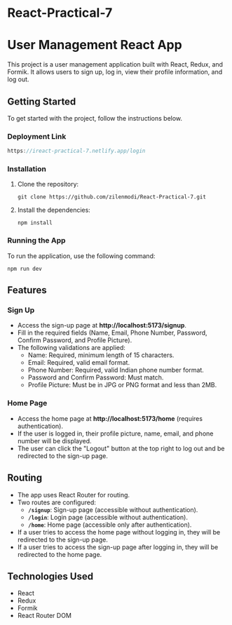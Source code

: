 # React-Practical-7

# **User Management React App**

This project is a user management application built with React, Redux, and Formik. It allows users to sign up, log in, view their profile information, and log out.

## **Getting Started**

To get started with the project, follow the instructions below.

### Deployment Link

```jsx
https://ireact-practical-7.netlify.app/login
```

### **Installation**

1. Clone the repository:

   ```
   git clone https://github.com/zilenmodi/React-Practical-7.git
   ```

2. Install the dependencies:

   ```
   npm install
   ```

### **Running the App**

To run the application, use the following command:

```
npm run dev
```

## **Features**

### **Sign Up**

- Access the sign-up page at **http://localhost:5173/signup**.
- Fill in the required fields (Name, Email, Phone Number, Password, Confirm Password, and Profile Picture).
- The following validations are applied:
  - Name: Required, minimum length of 15 characters.
  - Email: Required, valid email format.
  - Phone Number: Required, valid Indian phone number format.
  - Password and Confirm Password: Must match.
  - Profile Picture: Must be in JPG or PNG format and less than 2MB.

### **Home Page**

- Access the home page at **http://localhost:5173/home** (requires authentication).
- If the user is logged in, their profile picture, name, email, and phone number will be displayed.
- The user can click the "Logout" button at the top right to log out and be redirected to the sign-up page.

## **Routing**

- The app uses React Router for routing.
- Two routes are configured:
  - **`/signup`**: Sign-up page (accessible without authentication).
  - **`/login`**: Login page (accessible without authentication).
  - **`/home`**: Home page (accessible only after authentication).
- If a user tries to access the home page without logging in, they will be redirected to the sign-up page.
- If a user tries to access the sign-up page after logging in, they will be redirected to the home page.

## **Technologies Used**

- React
- Redux
- Formik
- React Router DOM
